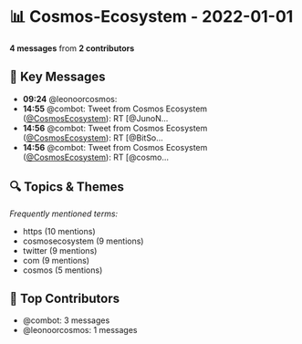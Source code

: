 # 📊 Cosmos-Ecosystem - 2022-01-01
**4 messages** from **2 contributors**

## 💬 Key Messages
- **09:24** @leonoorcosmos: 
- **14:55** @combot: Tweet from Cosmos Ecosystem ([@CosmosEcosystem](https://twitter.com/CosmosEcosystem)):
RT [@JunoN...
- **14:56** @combot: Tweet from Cosmos Ecosystem ([@CosmosEcosystem](https://twitter.com/CosmosEcosystem)):
RT [@BitSo...
- **14:56** @combot: Tweet from Cosmos Ecosystem ([@CosmosEcosystem](https://twitter.com/CosmosEcosystem)):
RT [@cosmo...

## 🔍 Topics & Themes
*Frequently mentioned terms:*
- https (10 mentions)
- cosmosecosystem (9 mentions)
- twitter (9 mentions)
- com (9 mentions)
- cosmos (5 mentions)

## 👥 Top Contributors
- @combot: 3 messages
- @leonoorcosmos: 1 messages